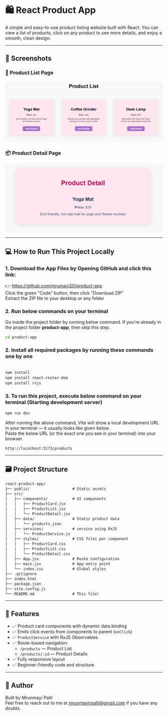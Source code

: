 # 🛍️ React Product App

A simple and easy-to-use product listing website built with React.
You can view a list of products, click on any product to see more details, and enjoy a smooth, clean design. 

---

## 📸 Screenshots

### 🧾 Product List Page

![Product List](./screenshots/product-list.png)

### 📦 Product Detail Page

![Product Detail](./screenshots/product-detail.png)

---

## 💻 How to Run This Project Locally



### 1. Download the App Files by Opening GitHub and click this link:
👉 https://github.com/mrumayi20/product-app <br>
Click the green "Code" button, then click "Download ZIP" <br>
Extract the ZIP file to your desktop or any folder

### 2. Run below commands on your terminal 
Go inside the project folder by running below command. If you're already in the project folder **product-app**, then skip this step.
```bash
cd product-app
```
### 2. Install all required packages by running these commands one by one
```bash

npm install
npm install react-router-dom
npm install rxjs

```
### 3. To run this project, execute below command on your terminal (Starting development server)

```bash
npm run dev
```

After running the above command, Vite will show a local development URL in your terminal — it usually looks like given below.<br>
Paste the below URL (or the exact one you see in your terminal) into your browser.
```
http://localhost:5173/products
```

---

## 🗃️ Project Structure

```
react-product-app/
├── public/                   # Static assets
├── src/
│   ├── components/           # UI components
│   │   ├── ProductCard.jsx
│   │   ├── ProductList.jsx
│   │   └── ProductDetail.jsx
│   ├── data/                 # Static product data
│   │   └── products.json
│   ├── services/             # service using RxJS
│   │   └── ProductService.js
│   ├── styles/               # CSS files per component
│   │   ├── ProductCard.css
│   │   ├── ProductList.css
│   │   └── ProductDetail.css
│   ├── App.jsx               # Route configuration
│   ├── main.jsx              # App entry point
│   └── index.css             # Global styles
├── .gitignore
├── index.html
├── package.json
├── vite.config.js
└── README.md                 # This file!
```

---

## 🎯 Features

- ✅ Product card components with dynamic data binding
- ✅ Emits click events from components to parent (`onClick`)
- ✅ `ProductService` with RxJS Observables
- ✅ Route-based navigation:
  - `/products` — Product List
  - `/products/:id` — Product Details
- ✅ Fully responsive layout
- ✅ Beginner-friendly code and structure

---

## 🙌 Author

Built by Mrunmayi Patil<br>
Feel free to reach out to me at mrunmayirpatil@gmail.com if you have any doubts.
